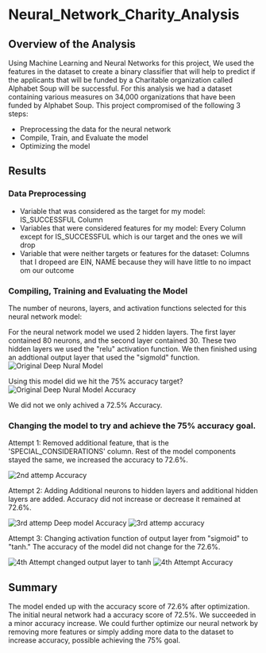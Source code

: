 # Neural_Network_Charity_Analysis

## Overview of the Analysis

Using Machine Learning and Neural Networks for this project, We used the features in the dataset to create a binary classifier that will help to predict if the applicants that will be funded by a Charitable organization called Alphabet Soup will be successful. For this analysis we had a dataset containing various measures on 34,000 organizations that have been funded by Alphabet Soup. This project compromised of the following 3 steps:

  - Preprocessing the data for the neural network
  - Compile, Train, and Evaluate the model
  - Optimizing the model
  
## Results

### Data Preprocessing

  - Variable that was considered as the target for my model: IS_SUCCESSFUL Column
  - Variables that were considered features for my model: Every Column except for IS_SUCCESSFUL which is our target and the ones we will drop
  - Variable that were neither targets or features for the dataset: Columns that I dropeed are EIN, NAME because they will have little to no impact om our outcome
  
### Compiling, Training and Evaluating the Model

The number of neurons, layers, and activation functions selected for this neural network model:

For the neural network model we used 2 hidden layers. The first layer contained 80 neurons, and the second layer contained 30. These two hidden layers we used the "relu" activation function. We then finished using an addtional output layer that used the "sigmold" function.
  ![Original Deep Nural Model](https://user-images.githubusercontent.com/100821974/179631442-955d096d-1ab6-4d50-98da-14ddeccf26f9.png)

  
Using this model did we hit the 75% accuracy target? 
  ![Original Deep Nural Model Accuracy](https://user-images.githubusercontent.com/100821974/179631437-e626424e-1a7a-4faf-9cc9-bbdfc011fc43.png)

We did not we only achived a 72.5% Accuracy.

### Changing the model to try and achieve the 75% accuracy goal.

Attempt 1: Removed additional feature, that is the 'SPECIAL_CONSIDERATIONS' column. Rest of the model components stayed the same, we increased the accuracy to 72.6%.

![2nd attemp Accuracy](https://user-images.githubusercontent.com/100821974/179638372-da6daa13-abad-4348-959d-5f24c48ea6b9.png)


Attempt 2: Adding Additional neurons to hidden layers and additional hidden layers are added. Accuracy did not increase or decrease it remained at 72.6%.

![3rd attemp Deep model Accuracy](https://user-images.githubusercontent.com/100821974/179638588-5af912c5-ca2f-4ca5-8955-bf0763ed0448.png)
![3rd attemp accuracy](https://user-images.githubusercontent.com/100821974/179638692-d94a92c7-3450-4002-b84a-908b6b38291a.png)

Attempt 3: Changing activation function of output layer from "sigmoid" to "tanh." The accuracy of the model did not change for the 72.6%.

![4th Attempt changed output layer to tanh](https://user-images.githubusercontent.com/100821974/179639161-f72173da-fce2-48bf-9e17-b4b9dfef5e1f.png)
![4th Attempt Accuracy](https://user-images.githubusercontent.com/100821974/179639172-a0b66708-6844-4c3c-8b5a-e99fcc3403a9.png)

## Summary

The model ended up with the accuracy score of 72.6% after optimization. The initial neural network had a accuracy score of 72.5%. We succeeded in a minor accuracy increase.  We could further optimize our neural network by removing more features or simply adding more data to the dataset to increase accuracy, possible achieving the 75% goal.
